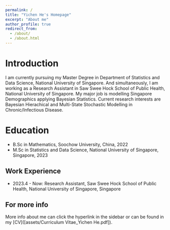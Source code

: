 ```yaml
---
permalink: /
title: "Yichen He's Homepage"
excerpt: "About me"
author_profile: true
redirect_from: 
  - /about/
  - /about.html
---
```


Introduction
======
I am currently pursuing my Master Degree in Department of Statistics and Data Science, National University of Singapore. And simultaneously, I am working as a Research Assistant in Saw Swee Hock School of Public Health, National University of Singapore. My major job is modelling Singapore Demographics applying Bayesian Statistics. Current research interests are Bayesian Hierachical and Multi-State Stochastic Modelling in Chronic/Infectious Disease.

Education
======
* B.Sc in Mathematics, Soochow University, China, 2022
* M.Sc in Statistics and Data Science, National University of Singapore, Singapore, 2023

Work Experience
------
* 2023.4 - Now: Research Assistant, Saw Swee Hock School of Public Health, National University of Singapore, Singapore

For more info
------
More info about me can click the hyperlink in the sidebar or can be found in my [CV]([assets/Curriculum Vitae_Yichen He.pdf]).
